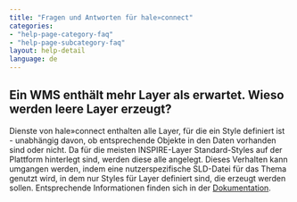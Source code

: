 ```yaml
---
title: "Fragen und Antworten für hale»connect"
categories:
- "help-page-category-faq"
- "help-page-subcategory-faq"
layout: help-detail
language: de
---
```


<h2>Ein WMS enthält mehr Layer als erwartet. Wieso werden leere Layer erzeugt?</h2>

Dienste von hale»connect enthalten alle Layer, für die ein Style definiert ist - unabhängig davon, 
ob entsprechende Objekte in den Daten vorhanden sind oder nicht. Da für die meisten INSPIRE-Layer 
Standard-Styles auf der Plattform hinterlegt sind, werden diese alle angelegt. Dieses Verhalten 
kann umgangen werden, indem eine nutzerspezifische SLD-Datei für das Thema genutzt wird, 
in dem nur Styles für Layer definiert sind, die erzeugt werden sollen. 
Entsprechende Informationen finden sich in der
<a href="https://www.wetransform.to/help/en/help-page-category-reference/help-page-subcategory-reference-themes/2018/04/07/reference-themes-view-services/.">Dokumentation</a>.

